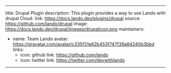 
---
title: Drupal Plugin
description: This plugin provides a way to use Lando with drupal Cloud.
link: https://docs.lando.dev/plugins/drupal
source: https://github.com/lando/drupal
image: https://docs.lando.dev/drupal/images/drupalicon.png
maintainers:
  - name: Team Lando
    avatar: https://gravatar.com/avatar/c335f31e62b453f747f39a84240b3bbd
    links:
      - icon: github
        link: https://github.com/lando
      - icon: twitter
        link: https://twitter.com/devwithlando
---

